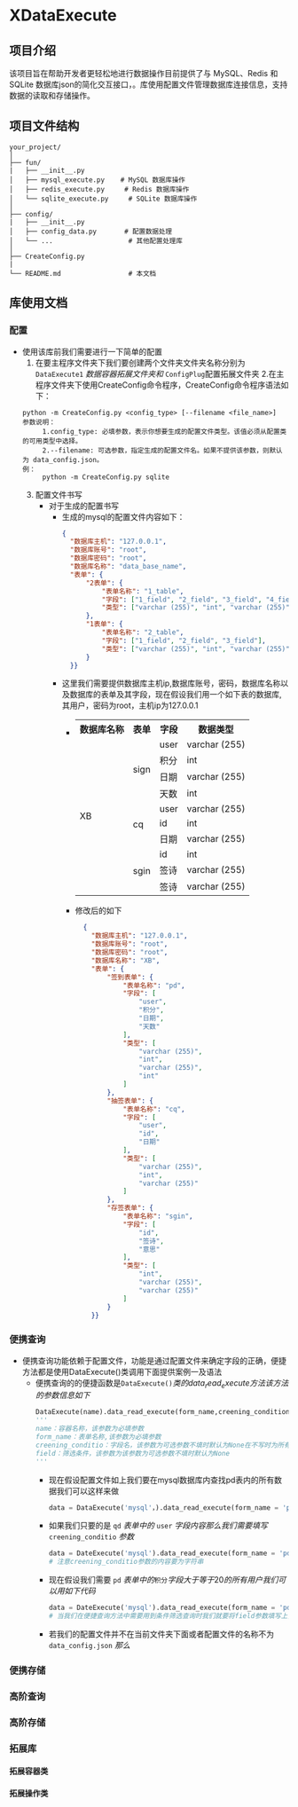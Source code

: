 
# XDataExecute
## 项目介绍
  该项目旨在帮助开发者更轻松地进行数据操作目前提供了与 MySQL、Redis 和 SQLite 数据库json的简化交互接口，。库使用配置文件管理数据库连接信息，支持数据的读取和存储操作。

## 项目文件结构
```
your_project/
│
├── fun/
|   ├── __init__.py
│   ├── mysql_execute.py    # MySQL 数据库操作
│   ├── redis_execute.py     # Redis 数据库操作
│   └── sqlite_execute.py     # SQLite 数据库操作
│
├── config/
|   ├── __init__.py
│   ├── config_data.py       # 配置数据处理
│   └── ...                   # 其他配置处理库
│
├── CreateConfig.py
|
└── README.md                 # 本文档
```
## 库使用文档
### 配置
  - 使用该库前我们需要进行一下简单的配置
      1. 在要主程序文件夹下我们要创建两个文件夹文件夹名称分别为`DataExecute1` $数据容器拓展文件夹和$ `ConfigPlug`配置拓展文件夹
      2.在主程序文件夹下使用CreateConfig命令程序，CreateConfig命令程序语法如下：
       ```shell
       python -m CreateConfig.py <config_type> [--filename <file_name>]
       参数说明：
            1.config_type: 必填参数，表示你想要生成的配置文件类型。该值必须从配置类的可用类型中选择。
            2.--filename: 可选参数，指定生成的配置文件名。如果不提供该参数，则默认为 data_config.json。
       例：
            python -m CreateConfig.py sqlite
       ```
       3. 配置文件书写
          - 对于生成的配置书写
            - 生成的mysql的配置文件内容如下：
                ``` json
                {
                  "数据库主机": "127.0.0.1",
                  "数据库账号": "root",
                  "数据库密码": "root",
                  "数据库名称": "data_base_name",
                  "表单": {
                      "2表单": {
                          "表单名称": "1_table",
                          "字段": ["1_field", "2_field", "3_field", "4_field"],
                          "类型": ["varchar (255)", "int", "varchar (255)", "int"]
                      },
                      "1表单": {
                          "表单名称": "2_table",
                          "字段": ["1_field", "2_field", "3_field"],
                          "类型": ["varchar (255)", "int", "varchar (255)"]
                      }
                  }}
                ```
            - 这里我们需要提供数据库主机ip,数据库账号，密码，数据库名称以及数据库的表单及其字段，现在假设我们用一个如下表的数据库,其用户，密码为root，主机ip为127.0.0.1
              - <table>
                    <tr>
                      <th>数据库名称</th>
                      <th>表单</th>
                      <th>字段</th>
                      <th>数据类型</th>
                    </tr>
                    <tr>
                      <td rowspan="10">XB</td>
                      <td rowspan="4">sign</td>
                      <td>user</td>
                      <td>varchar (255)</td>
                    </tr>
                    <tr>
                      <td>积分</td>
                      <td>int</td>
                    </tr>
                    <tr>
                      <td>日期</td>
                      <td>varchar (255)</td>
                    </tr>
                    <tr>
                      <td>天数</td>
                      <td>int</td>
                    </tr>
                    <tr>
                      <td rowspan="3">cq</td>
                      <td>user</td>
                      <td>varchar (255)</td>
                    </tr>
                    <tr>
                      <td>id</td>
                      <td>int</td>
                    </tr>
                    <tr>
                      <td>日期</td>
                      <td>varchar (255)</td>
                    </tr>
                    <tr>
                      <td rowspan="3">sgin</td>
                      <td>id</td>
                      <td>int</td>
                    </tr>
                    <tr>
                      <td>签诗</td>
                      <td>varchar (255)</td>
                    </tr>
                    <tr>
                      <td>签诗</td>
                      <td>varchar (255)</td>
                    </tr>
              </table>
            - 修改后的如下
              ```json
                {
                  "数据库主机": "127.0.0.1",
                  "数据库账号": "root",
                  "数据库密码": "root",
                  "数据库名称": "XB",
                  "表单": {
                      "签到表单": {
                          "表单名称": "pd",
                          "字段": [
                              "user",
                              "积分",
                              "日期",
                              "天数"
                          ],
                          "类型": [
                              "varchar (255)",
                              "int",
                              "varchar (255)",
                              "int"
                          ]
                      },
                      "抽签表单": {
                          "表单名称": "cq",
                          "字段": [
                              "user",
                              "id",
                              "日期"
                          ],
                          "类型": [
                              "varchar (255)",
                              "int",
                              "varchar (255)"
                          ]
                      },
                      "存签表单": {
                          "表单名称": "sgin",
                          "字段": [
                              "id",
                              "签诗",
                              "意思"
                          ],
                          "类型": [
                              "int",
                              "varchar (255)",
                              "varchar (255)"
                          ]
                      }
                  }}
              ```
### 便携查询
  - 便携查询功能依赖于配置文件，功能是通过配置文件来确定字段的正确，便捷方法都是使用DataExecute()类调用下面提供案例一及语法
    - 便携查询的的便捷函数是`DataExecute()`$类的data_read_execute方法该方法的参数信息如下$
      ```python
      DataExecute(name).data_read_execute(form_name,creening_condition,field)
      '''
      name：容器名称，该参数为必填参数
      form_name：表单名称,该参数为必填参数
      creening_conditio：字段名，该参数为可选参数不填时默认为None在不写时为所有字段
      field：筛选条件，该参数为该参数为可选参数不填时默认为None
      '''
      ```
        - 现在假设配置文件如上我们要在mysql数据库内查找pd表内的所有数据我们可以这样来做
          ```python
          data = DataExecute('mysql'，).data_read_execute(form_name = 'pd')
          ```
        - 如果我们只要的是 `qd` $表单中的$ `user` $字段内容那么我们需要填写$ `creening_conditio` $参数$
          ```python
          data = DateExecute('mysql').data_read_execute(form_name = 'pd',creening_conditio=user)
          # 注意creening_conditio参数的内容要为字符串
          ```
        - 现在假设我们需要 `pd` $表单中的$`积分`$字段大于等于20的所有用户我们可以用如下代码$
          ```python
          data = DateExecute('mysql').data_read_execute(form_name = 'pd',creening_conditio=user,field = '积分 > 20')
          # 当我们在便捷查询方法中需要用到条件筛选查询时我们就要将field参数填写上，其内容为筛选的条件，数据类型要为字符串
          ```
        - 若我们的配置文件并不在当前文件夹下面或者配置文件的名称不为`data_config.json` $那么$
          
### 便携存储
### 高阶查询
### 高阶存储
### 拓展库
#### 拓展容器类
#### 拓展操作类
